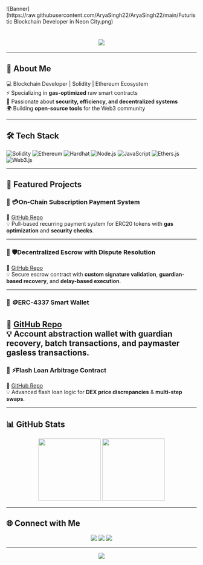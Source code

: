 <p>
  ![Banner](https://raw.githubusercontent.com/AryaSingh22/AryaSingh22/main/Futuristic Blockchain Developer in Neon City.png)
</p><!-- Typing animation -->
<h1 align="center">
  <img src="https://readme-typing-svg.herokuapp.com?font=Orbitron&color=00F7FF&size=35&center=true&vCenter=true&width=1000&height=70&lines=Hey%2C+I'm+Arya+Singh+👋;Blockchain+%26+Smart+Contract+Developer;DeFi+%7C+NFTs+%7C+Web3;Gas-Optimized+Raw+Solidity+Contracts" />
</h1>

---

## 🚀 About Me
💻 Blockchain Developer | Solidity | Ethereum Ecosystem  
⚡ Specializing in **gas-optimized** raw smart contracts            
🔐 Passionate about **security, efficiency, and decentralized systems**  
🌍 Building **open-source tools** for the Web3 community  

---

## 🛠 Tech Stack
![Solidity](https://img.shields.io/badge/Solidity-363636?style=for-the-badge&logo=solidity&logoColor=white)
![Ethereum](https://img.shields.io/badge/Ethereum-3C3C3D?style=for-the-badge&logo=ethereum&logoColor=white)
![Hardhat](https://img.shields.io/badge/Hardhat-FCC624?style=for-the-badge&logo=hardhat&logoColor=black)
![Node.js](https://img.shields.io/badge/Node.js-339933?style=for-the-badge&logo=nodedotjs&logoColor=white)
![JavaScript](https://img.shields.io/badge/JavaScript-323330?style=for-the-badge&logo=javascript&logoColor=F7DF1E)
![Ethers.js](https://img.shields.io/badge/Ethers.js-253A5F?style=for-the-badge&logo=ethereum&logoColor=white)
![Web3.js](https://img.shields.io/badge/Web3.js-F16822?style=for-the-badge&logo=web3dotjs&logoColor=white)

---

## 📌 Featured Projects

### 🔹 **💳On-Chain Subscription Payment System**
🔗 [GitHub Repo](https://github.com/AryaSingh22/On-Chain-Subscription-Payment-System)  
💡 Pull-based recurring payment system for ERC20 tokens with **gas optimization** and **security checks**. 

---

### 🔹 **🛡Decentralized Escrow with Dispute Resolution**
🔗 [GitHub Repo](https://github.com/AryaSingh22/Decentralized-Escrow)  
💡 Secure escrow contract with **custom signature validation**, **guardian-based recovery**, and **delay-based execution**. 

---

### 🔹 **🪙ERC-4337 Smart Wallet**
🔗 [GitHub Repo](https://github.com/AryaSingh22/ERC4337-SmartWallet)  
💡 Account abstraction wallet with **guardian recovery**, **batch transactions**, and **paymaster gasless transactions**.  
---

### 🔹 **⚡Flash Loan Arbitrage Contract**
🔗 [GitHub Repo](https://github.com/AryaSingh22/Flash-Loan-Arbitrage)  
💡 Advanced flash loan logic for **DEX price discrepancies** & **multi-step swaps**. 

---

## 📊 GitHub Stats
<p align="center">
  <img src="https://github-readme-stats.vercel.app/api?username=AryaSingh22&show_icons=true&theme=tokyonight" height="165">
  <img src="https://github-readme-streak-stats.herokuapp.com?user=AryaSingh22&theme=tokyonight" height="165">
</p>

---

## 🌐 Connect with Me
<p align="center">
  <a href="https://www.linkedin.com/in/arya-singh-322757257/"><img src="https://img.shields.io/badge/LinkedIn-0A66C2?style=for-the-badge&logo=linkedin&logoColor=white"/></a>
  <a href="mailto:singharya2209@gmail.com"><img src="https://img.shields.io/badge/Email-D14836?style=for-the-badge&logo=gmail&logoColor=white"/></a>
  <a href="https://github.com/AryaSingh22"><img src="https://img.shields.io/badge/GitHub-181717?style=for-the-badge&logo=github&logoColor=white"/></a>
</p>

---

<p align="center">
  <img src="https://komarev.com/ghpvc/?username=AryaSingh22&style=for-the-badge&color=00F7FF" />
</p>
